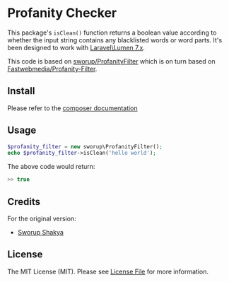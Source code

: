 # Profanity Checker

This package's ```isClean()``` function returns a boolean value according to whether the input string contains any blacklisted words or word parts. It's been designed to work with [Laravel\Lumen 7.x](https://github.com/laravel/lumen-framework).


This code is based on [sworup/ProfanityFilter](https://github.com/sworup/ProfanityFilter) which is on turn based on [Fastwebmedia/Profanity-Filter](https://github.com/fastwebmedia/Profanity-Filter). 
## Install

Please refer to the [composer documentation](https://getcomposer.org/doc/05-repositories.md)

## Usage

``` php
$profanity_filter = new sworup\ProfanityFilter();
echo $profanity_filter->isClean('hello world');
```

The above code would return:

``` php
>> true
```

## Credits

For the original version: 

- [Sworup Shakya](https://github.com/sworup/)

## License

The MIT License (MIT). Please see [License File](LICENSE.md) for more information.

